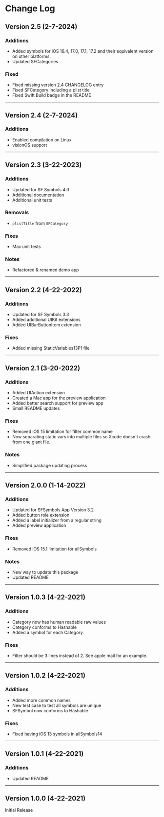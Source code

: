 # Change Log
## Version 2.5 (2-7-2024)
### Additions
- Added symbols for iOS 16.4, 17.0, 17.1, 17.2 and their equivalent version on other platforms.
- Updated SFCategories

### Fixed
- Fixed missing version 2.4 CHANGELOG entry
- Fixed SFCategory including a plist title
- Fixed Swift Build badge in the README

-----
## Version 2.4 (2-7-2024)
### Additions
- Enabled compilation on Linux
- visionOS support

-----
## Version 2.3 (3-22-2023)
### Additions
- Updated for SF Symbols 4.0
- Additional documentation
- Additional unit tests

### Removals
- ```plistTitle``` from ```SFCategory```

### Fixes
- Mac unit tests

### Notes
- Refactored & renamed demo app

-----
## Version 2.2 (4-22-2022)
### Additions
- Updated for SF Symbols 3.3
- Added additional UIKit extensions
- Added UIBarButtonItem extension

### Fixes
- Added missing StaticVariables13P1 file

-----
## Version 2.1 (3-20-2022)
### Additions
- Added UIAction extension
- Created a Mac app for the preview application
- Added better search support for preview app
- Small README updates

### Fixes
- Removed iOS 15 limitation for filter common name
- Now separating static vars into multiple files so Xcode doesn't crash from one giant file.

### Notes
- Simplified package updating process

-----
## Version 2.0.0 (1-14-2022)
### Additions
- Updated for SFSymbols App Version 3.2
- Added button role extension
- Added a label initializer from a regular string
- Added preview application

### Fixes
- Removed iOS 15.1 limitation for allSymbols

### Notes
- New way to update this package
- Updated README

-----
## Version 1.0.3 (4-22-2021)
### Additions
- Category now has human readable raw values
- Category conforms to Hashable
- Added a symbol for each Category.

### Fixes
- Filter should be 3 lines instead of 2. See apple mail for an example.

-----
## Version 1.0.2 (4-22-2021)
### Additions
- Added more common names
- New test case to test all symbols are unique
- SFSymbol now conforms to Hashable

### Fixes
- Fixed having iOS 13 symbols in allSymbols14

-----
## Version 1.0.1 (4-22-2021)
### Additions
-  Updated README

-----
## Version 1.0.0 (4-22-2021)
Initial Release
